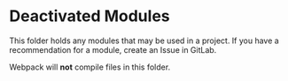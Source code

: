 Deactivated Modules
===================

This folder holds any modules that may be used in a project. If you have a recommendation for a module, create an Issue in GitLab.

Webpack will **not** compile files in this folder.